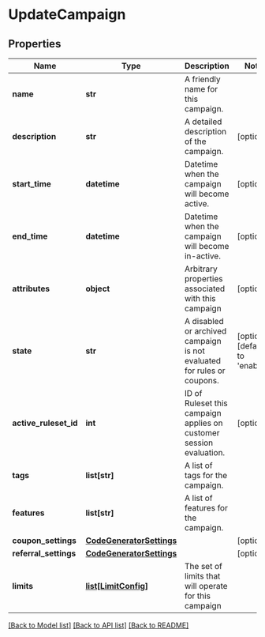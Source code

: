 # UpdateCampaign

## Properties
Name | Type | Description | Notes
------------ | ------------- | ------------- | -------------
**name** | **str** | A friendly name for this campaign. | 
**description** | **str** | A detailed description of the campaign. | [optional] 
**start_time** | **datetime** | Datetime when the campaign will become active. | [optional] 
**end_time** | **datetime** | Datetime when the campaign will become in-active. | [optional] 
**attributes** | **object** | Arbitrary properties associated with this campaign | [optional] 
**state** | **str** | A disabled or archived campaign is not evaluated for rules or coupons.  | [optional] [default to 'enabled']
**active_ruleset_id** | **int** | ID of Ruleset this campaign applies on customer session evaluation. | [optional] 
**tags** | **list[str]** | A list of tags for the campaign. | 
**features** | **list[str]** | A list of features for the campaign. | 
**coupon_settings** | [**CodeGeneratorSettings**](CodeGeneratorSettings.md) |  | [optional] 
**referral_settings** | [**CodeGeneratorSettings**](CodeGeneratorSettings.md) |  | [optional] 
**limits** | [**list[LimitConfig]**](LimitConfig.md) | The set of limits that will operate for this campaign | 

[[Back to Model list]](../README.md#documentation-for-models) [[Back to API list]](../README.md#documentation-for-api-endpoints) [[Back to README]](../README.md)


